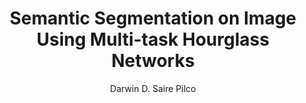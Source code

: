 ---
paperId: 13
author: Darwin D. Saire Pilco
publicationauthor: Saire Pilco, D. D
title: Semantic Segmentation on Image Using Multi-task Hourglass Networks 
pdf: Poster_Saire_Darwin.pdf
poster: --
alt: --
type: Poster
topic: Computer Vision
link: https://research.latinxinai.org/papers/neurips/2019/pdf/Poster_Saire_Darwin.pdf
conference: neurips
year: 2019
tags: neurips-2019
location: Vancouver, Canada
---